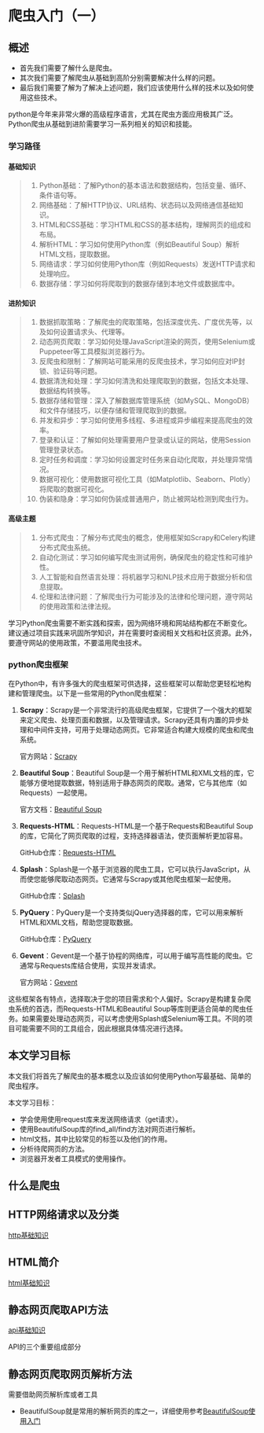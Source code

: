 # 爬虫入门（一）

## 概述

- 首先我们需要了解什么是爬虫。
- 其次我们需要了解爬虫从基础到高阶分别需要解决什么样的问题。
- 最后我们需要了解为了解决上述问题，我们应该使用什么样的技术以及如何使用这些技术。

python是今年来非常火爆的高级程序语言，尤其在爬虫方面应用极其广泛。Python爬虫从基础到进阶需要学习一系列相关的知识和技能。

### 学习路径

#### 基础知识

> 1. Python基础：了解Python的基本语法和数据结构，包括变量、循环、条件语句等。
> 2. 网络基础：了解HTTP协议、URL结构、状态码以及网络通信基础知识。
> 3. HTML和CSS基础：学习HTML和CSS的基本结构，理解网页的组成和布局。
> 4. 解析HTML：学习如何使用Python库（例如Beautiful Soup）解析HTML文档，提取数据。
> 5. 网络请求：学习如何使用Python库（例如Requests）发送HTTP请求和处理响应。
> 6. 数据存储：学习如何将爬取到的数据存储到本地文件或数据库中。

#### 进阶知识

> 1. 数据抓取策略：了解爬虫的爬取策略，包括深度优先、广度优先等，以及如何设置请求头、代理等。
> 2. 动态网页爬取：学习如何处理JavaScript渲染的网页，使用Selenium或Puppeteer等工具模拟浏览器行为。
> 3. 反爬虫和限制：了解网站可能采用的反爬虫技术，学习如何应对IP封锁、验证码等问题。
> 4. 数据清洗和处理：学习如何清洗和处理爬取到的数据，包括文本处理、数据结构转换等。
> 5. 数据存储和管理：深入了解数据库管理系统（如MySQL、MongoDB）和文件存储技巧，以便存储和管理爬取到的数据。
> 6. 并发和异步：学习如何使用多线程、多进程或异步编程来提高爬虫的效率。
> 7. 登录和认证：了解如何处理需要用户登录或认证的网站，使用Session管理登录状态。
> 8. 定时任务和调度：学习如何设置定时任务来自动化爬取，并处理异常情况。
> 9. 数据可视化：使用数据可视化工具（如Matplotlib、Seaborn、Plotly）将爬取的数据可视化。
> 10. 伪装和隐身：学习如何伪装成普通用户，防止被网站检测到爬虫行为。



#### 高级主题

> 1. 分布式爬虫：了解分布式爬虫的概念，使用框架如Scrapy和Celery构建分布式爬虫系统。
> 2. 自动化测试：学习如何编写爬虫测试用例，确保爬虫的稳定性和可维护性。
> 3. 人工智能和自然语言处理：将机器学习和NLP技术应用于数据分析和信息提取。
> 4. 伦理和法律问题：了解爬虫行为可能涉及的法律和伦理问题，遵守网站的使用政策和法律法规。

学习Python爬虫需要不断实践和探索，因为网络环境和网站结构都在不断变化。建议通过项目实践来巩固所学知识，并在需要时查阅相关文档和社区资源。此外，要遵守网站的使用政策，不要滥用爬虫技术。


### python爬虫框架

在Python中，有许多强大的爬虫框架可供选择，这些框架可以帮助您更轻松地构建和管理爬虫。以下是一些常用的Python爬虫框架：

1. **Scrapy**：Scrapy是一个非常流行的高级爬虫框架，它提供了一个强大的框架来定义爬虫、处理页面和数据，以及管理请求。Scrapy还具有内置的异步处理和中间件支持，可用于处理动态网页。它非常适合构建大规模的爬虫和爬虫系统。

   官方网站：[Scrapy](https://scrapy.org/)

2. **Beautiful Soup**：Beautiful Soup是一个用于解析HTML和XML文档的库，它能够方便地提取数据，特别适用于静态网页的爬取。通常，它与其他库（如Requests）一起使用。

   官方文档：[Beautiful Soup](https://www.crummy.com/software/BeautifulSoup/)

3. **Requests-HTML**：Requests-HTML是一个基于Requests和Beautiful Soup的库，它简化了网页爬取的过程，支持选择器语法，使页面解析更加容易。

   GitHub仓库：[Requests-HTML](https://github.com/psf/requests-html)

4. **Splash**：Splash是一个基于浏览器的爬虫工具，它可以执行JavaScript，从而使您能够爬取动态网页。它通常与Scrapy或其他爬虫框架一起使用。

   GitHub仓库：[Splash](https://github.com/scrapinghub/splash)

5. **PyQuery**：PyQuery是一个支持类似jQuery选择器的库，它可以用来解析HTML和XML文档，帮助您提取数据。

   GitHub仓库：[PyQuery](https://github.com/gawel/pyquery)

6. **Gevent**：Gevent是一个基于协程的网络库，可以用于编写高性能的爬虫。它通常与Requests库结合使用，实现并发请求。

   官方网站：[Gevent](http://www.gevent.org/)

这些框架各有特点，选择取决于您的项目需求和个人偏好。Scrapy是构建复杂爬虫系统的首选，而Requests-HTML和Beautiful Soup等库则更适合简单的爬虫任务。如果需要处理动态网页，可以考虑使用Splash或Selenium等工具。不同的项目可能需要不同的工具组合，因此根据具体情况进行选择。


## 本文学习目标

本文我们将首先了解爬虫的基本概念以及应该如何使用Python写最基础、简单的爬虫程序。

本文学习目标：

- 学会使用使用request库来发送网络请求（get请求）。
- 使用BeautifulSoup库的find_all/find方法对网页进行解析。
- html文档，其中比较常见的标签以及他们的作用。
- 分析待爬网页的方法。
- 浏览器开发者工具模式的使用操作。

## 什么是爬虫

## HTTP网络请求以及分类

[http基础知识](./basic_http.md)

## HTML简介

[html基础知识](./basic_html.md)


## 静态网页爬取API方法

[api基础知识](./api_basic.md)

API的三个重要组成部分

## 静态网页爬取网页解析方法

需要借助网页解析库或者工具

- BeautifulSoup就是常用的解析网页的库之一，详细使用参考[BeautifulSoup使用入门](./learn_beautifulSoup.md)
